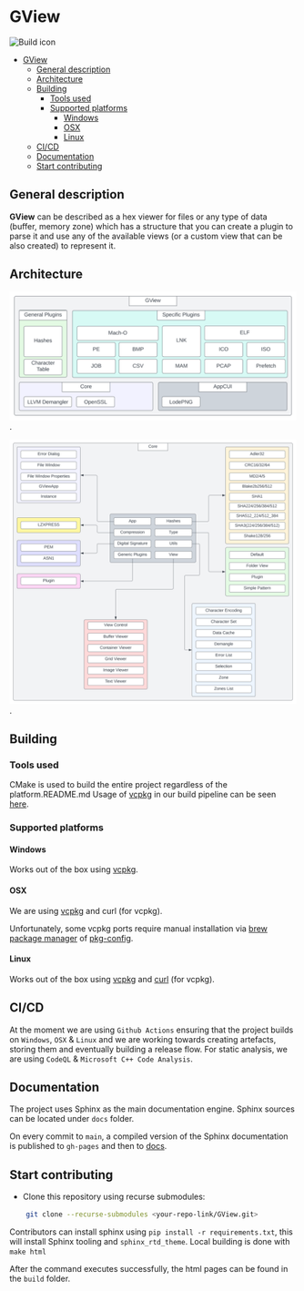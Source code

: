 # GView

![Build icon](https://github.com/gdt050579/AppCUI/actions/workflows/ci.yml/badge.svg)

- [GView](#gview)
	- [General description](#general-description)
	- [Architecture](#architecture)
	- [Building](#building)
		- [Tools used](#tools-used)
		- [Supported platforms](#supported-platforms)
			- [Windows](#windows)
			- [OSX](#osx)
			- [Linux](#linux)
	- [CI/CD](#cicd)
	- [Documentation](#documentation)
	- [Start contributing](#start-contributing)

## General description 
**GView** can be described as a hex viewer for files or any type of data (buffer, memory zone) which has a structure that you can create a plugin to parse it and use any of the available views (or a custom view that can be also created) to represent it.

## Architecture
![alt text for screen readers](/docs/source/_static/GView.svg "High level architecture at the current moment.").

![alt text for screen readers](/docs/source/_static/GViewCore.svg "Core architecture at the current moment.").

## Building
### Tools used
CMake is used to build the entire project regardless of the platform.README.md
Usage of [vcpkg](https://github.com/microsoft/vcpkg) in our build pipeline can be seen [here](/.github/workflows/ci.yml).
### Supported platforms
#### Windows
Works out of the box using [vcpkg](https://github.com/microsoft/vcpkg).                                                  
#### OSX
We are using [vcpkg](https://github.com/microsoft/vcpkg) and curl (for vcpkg).

Unfortunately, some vcpkg ports require manual installation via [brew package manager](https://brew.sh) of [pkg-config](https://formulae.brew.sh/formula/pkg-config).
#### Linux
Works out of the box using [vcpkg](https://github.com/microsoft/vcpkg) and [curl](https://curl.se) (for vcpkg).

## CI/CD
At the moment we are using `Github Actions` ensuring that the project builds on `Windows`, `OSX` & `Linux` and we are working towards creating artefacts, storing them and eventually building a release flow.
For static analysis, we are using `CodeQL` & `Microsoft C++ Code Analysis`.

## Documentation 
The project uses Sphinx as the main documentation engine. Sphinx sources can be located under `docs` folder.

On every commit to `main`, a compiled version of the Sphinx documentation is published to `gh-pages` and then to [docs](https://gdt050579.github.io/GView).

## Start contributing
- Clone this repository using recurse submodules: 
```bash
	git clone --recurse-submodules <your-repo-link/GView.git>
```

Contributors can install sphinx using `pip install -r requirements.txt`, this will install Sphinx tooling and `sphinx_rtd_theme`. Local building is done with `make html`

After the command executes successfully, the html pages can be found in the `build` folder.
